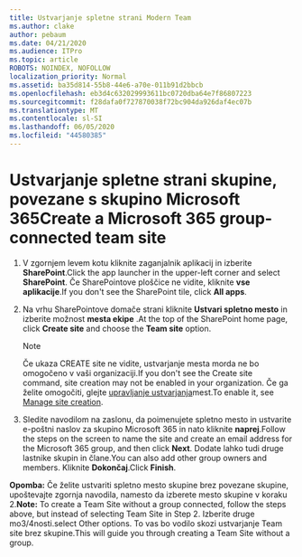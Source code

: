 ```yaml
---
title: Ustvarjanje spletne strani Modern Team
ms.author: clake
author: pebaum
ms.date: 04/21/2020
ms.audience: ITPro
ms.topic: article
ROBOTS: NOINDEX, NOFOLLOW
localization_priority: Normal
ms.assetid: ba35d814-55b8-44e6-a70e-011b91d2bbcb
ms.openlocfilehash: eb3d4c632029993611bc0720dba64e7f86807223
ms.sourcegitcommit: f28dafa0f727870038f72bc904da926daf4ec07b
ms.translationtype: MT
ms.contentlocale: sl-SI
ms.lasthandoff: 06/05/2020
ms.locfileid: "44580385"
---
```

# <a name="create-a-microsoft-365-group-connected-team-site"></a><span data-ttu-id="62e15-102">Ustvarjanje spletne strani skupine, povezane s skupino Microsoft 365</span><span class="sxs-lookup"><span data-stu-id="62e15-102">Create a Microsoft 365 group-connected team site</span></span>

1. <span data-ttu-id="62e15-103">V zgornjem levem kotu kliknite zaganjalnik aplikacij in izberite **SharePoint**.</span><span class="sxs-lookup"><span data-stu-id="62e15-103">Click the app launcher in the upper-left corner and select **SharePoint**.</span></span> <span data-ttu-id="62e15-104">Če SharePointove ploščice ne vidite, kliknite **vse aplikacije**.</span><span class="sxs-lookup"><span data-stu-id="62e15-104">If you don't see the SharePoint tile, click **All apps**.</span></span>
    
2. <span data-ttu-id="62e15-105">Na vrhu SharePointove domače strani kliknite **Ustvari spletno mesto** in izberite možnost **mesta ekipe** .</span><span class="sxs-lookup"><span data-stu-id="62e15-105">At the top of the SharePoint home page, click **Create site** and choose the **Team site** option.</span></span> 
    
    > [!NOTE]
    > <span data-ttu-id="62e15-106">Če ukaza CREATE site ne vidite, ustvarjanje mesta morda ne bo omogočeno v vaši organizaciji.</span><span class="sxs-lookup"><span data-stu-id="62e15-106">If you don't see the Create site command, site creation may not be enabled in your organization.</span></span> <span data-ttu-id="62e15-107">Če ga želite omogočiti, glejte [upravljanje ustvarjanja](https://go.microsoft.com/fwlink/?linkid=2009644)mest.</span><span class="sxs-lookup"><span data-stu-id="62e15-107">To enable it, see [Manage site creation](https://go.microsoft.com/fwlink/?linkid=2009644).</span></span> 
  
3. <span data-ttu-id="62e15-108">Sledite navodilom na zaslonu, da poimenujete spletno mesto in ustvarite e-poštni naslov za skupino Microsoft 365 in nato kliknite **naprej**.</span><span class="sxs-lookup"><span data-stu-id="62e15-108">Follow the steps on the screen to name the site and create an email address for the Microsoft 365 group, and then click **Next**.</span></span> <span data-ttu-id="62e15-109">Dodate lahko tudi druge lastnike skupin in člane.</span><span class="sxs-lookup"><span data-stu-id="62e15-109">You can also add other group owners and members.</span></span> <span data-ttu-id="62e15-110">Kliknite **Dokončaj**.</span><span class="sxs-lookup"><span data-stu-id="62e15-110">Click **Finish**.</span></span>
  
 <span data-ttu-id="62e15-111">**Opomba:** Če želite ustvariti spletno mesto skupine brez povezane skupine, upoštevajte zgornja navodila, namesto da izberete mesto skupine v koraku 2.</span><span class="sxs-lookup"><span data-stu-id="62e15-111">**Note:** To create a Team Site without a group connected, follow the steps above, but instead of selecting Team Site in Step 2.</span></span> <span data-ttu-id="62e15-112">Izberite druge mo3/4nosti.</span><span class="sxs-lookup"><span data-stu-id="62e15-112">select Other options.</span></span> <span data-ttu-id="62e15-113">To vas bo vodilo skozi ustvarjanje Team site brez skupine.</span><span class="sxs-lookup"><span data-stu-id="62e15-113">This will guide you through creating a Team Site without a group.</span></span> 
    

